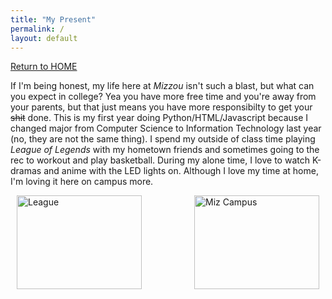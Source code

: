 ```yaml
---
title: "My Present"
permalink: /
layout: default
---
```



[Return to HOME](https://mkim74.github.io/AboutMe/)

If I'm being honest, my life here at *Mizzou* isn't such a blast, but what can you expect in college? Yea you have more free time and you're away from your parents, but that just means you have more responsibilty to get your ~~shit~~ done. This is my first year doing Python/HTML/Javascript because I changed major from Computer Science to Information Technology last year (no, they are not the same thing). I spend my outside of class time playing *League of Legends* with my hometown friends and sometimes going to the rec to workout and play basketball. During my alone time, I love to watch K-dramas and anime with the LED lights on. Although I love my time at home, I'm loving it here on campus more. 

<img src="https://images.prismic.io/play-vs/6c423286e877921fb6659122b16e1845df833e1f_league-of-legends-hero-splash.jpg?auto=compress,format"
     alt="League"
     style="float: left; margin-left: 10px;" 
     width = "200"
     height = "150"/>

<img src="https://s3.amazonaws.com/rcp-prod-uploads/images/7af09d815896d0edc2af2dc5f92c51ef15dc8151Rg.jpeg"
     alt="Miz Campus"
     style="float: right; margin-right: 10px;" 
     width = "200"
     height = "150"/>



